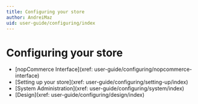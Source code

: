 ```yaml
---
title: Configuring your store
author: AndreiMaz
uid: user-guide/configuring/index
---
```

# Configuring your store

* [nopCommerce Interface](xref: user-guide/configuring/nopcommerce-interface)
* [Setting up your store](xref: user-guide/configuring/setting-up/index)
* [System Administration](xref: user-guide/configuring/system/index)
* [Design](xref: user-guide/configuring/design/index)
